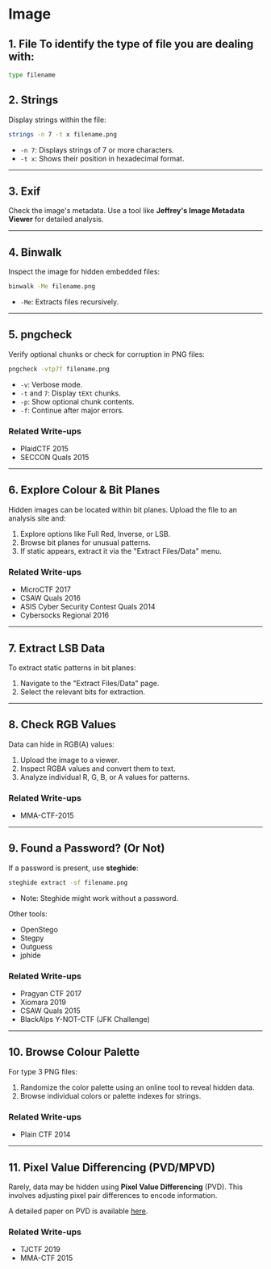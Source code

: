 # Image
## 1. File To identify the type of file you are dealing with: 
```bash 
type filename
```

## 2. Strings

Display strings within the file:

```bash
strings -n 7 -t x filename.png
```

- `-n 7`: Displays strings of 7 or more characters.
- `-t x`: Shows their position in hexadecimal format.

---

## 3. Exif

Check the image's metadata. Use a tool like **Jeffrey's Image Metadata Viewer** for detailed analysis.

---

## 4. Binwalk

Inspect the image for hidden embedded files:

```bash
binwalk -Me filename.png
```

- `-Me`: Extracts files recursively.

---

## 5. pngcheck

Verify optional chunks or check for corruption in PNG files:

```bash
pngcheck -vtp7f filename.png
```

- `-v`: Verbose mode.
- `-t` and `7`: Display `tEXt` chunks.
- `-p`: Show optional chunk contents.
- `-f`: Continue after major errors.

### Related Write-ups

- PlaidCTF 2015
- SECCON Quals 2015

---

## 6. Explore Colour & Bit Planes

Hidden images can be located within bit planes. Upload the file to an analysis site and:

1. Explore options like Full Red, Inverse, or LSB.
2. Browse bit planes for unusual patterns.
3. If static appears, extract it via the "Extract Files/Data" menu.

### Related Write-ups

- MicroCTF 2017
- CSAW Quals 2016
- ASIS Cyber Security Contest Quals 2014
- Cybersocks Regional 2016

---

## 7. Extract LSB Data

To extract static patterns in bit planes:

1. Navigate to the "Extract Files/Data" page.
2. Select the relevant bits for extraction.

---

## 8. Check RGB Values

Data can hide in RGB(A) values:

1. Upload the image to a viewer.
2. Inspect RGBA values and convert them to text.
3. Analyze individual R, G, B, or A values for patterns.

### Related Write-ups

- MMA-CTF-2015

---

## 9. Found a Password? (Or Not)

If a password is present, use **steghide**:

```bash
steghide extract -sf filename.png
```

- Note: Steghide might work without a password.

Other tools:

- OpenStego
- Stegpy
- Outguess
- jphide

### Related Write-ups

- Pragyan CTF 2017
- Xiomara 2019
- CSAW Quals 2015
- BlackAlps Y-NOT-CTF (JFK Challenge)

---

## 10. Browse Colour Palette

For type 3 PNG files:

1. Randomize the color palette using an online tool to reveal hidden data.
2. Browse individual colors or palette indexes for strings.

### Related Write-ups

- Plain CTF 2014

---

## 11. Pixel Value Differencing (PVD/MPVD)

Rarely, data may be hidden using **Pixel Value Differencing** (PVD). This involves adjusting pixel pair differences to encode information.

A detailed paper on PVD is available [here](#).

### Related Write-ups

- TJCTF 2019
- MMA-CTF 2015
